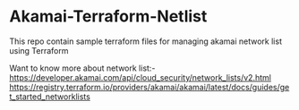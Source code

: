 # Akamai-Terraform-Netlist

This repo contain sample terraform files for managing akamai network list using Terraform

Want to know more about network list:-
https://developer.akamai.com/api/cloud_security/network_lists/v2.html
https://registry.terraform.io/providers/akamai/akamai/latest/docs/guides/get_started_networklists
